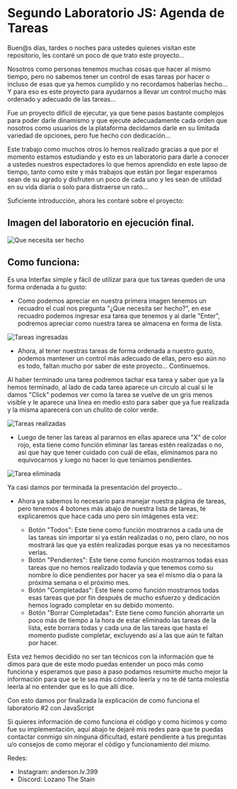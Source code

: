 # Segundo Laboratorio JS: Agenda de Tareas

Buen@s días, tardes o noches para ustedes quienes visitan este repositorio, les contaré un poco de que trato este proyecto...

Nosotros como personas tenemos muchas cosas que hacer al mismo tiempo, pero no sabemos tener un control de esas tareas por hacer o incluso de esas que ya hemos cumplido y no recordamos haberlas hecho…
Y para eso es este proyecto para ayudarnos a llevar un control mucho más ordenado y adecuado de las tareas...

Fue un proyecto difícil de ejecutar, ya que tiene pasos bastante complejos para poder darle dinamismo y que ejecute adecuadamente cada orden que nosotros como usuarios de la plataforma decidamos darle en su limitada variedad de opciones, pero fue hecho con dedicación...

Este trabajo como muchos otros lo hemos realizado gracias a que por el momento estamos estudiando y esto es un laboratorio para darle a conocer a ustedes nuestros espectadores lo que hemos aprendido en este lapso de tiempo, tanto como este y más trabajos que están por llegar esperamos sean de su agrado y disfruten un poco de cada uno y les sean de utilidad en su vida diaria o solo para distraerse un rato...

Suficiente introducción, ahora les contaré sobre el proyecto:

## Imagen del laboratorio en ejecución final. 

![Que necesita ser hecho](https://user-images.githubusercontent.com/105325885/187746132-bb5c7236-a7a5-4f05-9e4e-ac703b6a3261.jpg)


## Como funciona:

Es una Interfax simple y fácil de utilizar para que tus tareas queden de una forma ordenada a tu gusto:

* Como podemos apreciar en nuestra primera imagen tenemos un recuadro el  cual nos pregunta "¿Que necesita ser hecho?", en ese recuadro podemos ingresar esa tarea que tenemos y al darle "Enter", podremos apreciar como nuestra tarea se almacena en forma de lista.

![Tareas ingresadas](https://user-images.githubusercontent.com/105325885/187746683-693418de-ae29-4d15-8215-8de4af4a5b52.jpg)

* Ahora, al tener nuestras tareas de forma ordenada a nuestro gusto, podemos mantener un control más adecuado de ellas, pero eso aún no es todo, faltan mucho por saber de este proyecto... Continuemos.

Al haber terminado una tarea podremos tachar esa tarea y saber que ya la hemos terminado, al lado de cada tarea aparece un círculo al cual si le damos "Click" podemos ver como la tarea se vuelve de un gris menos visible y le aparece una línea en medio esto para saber que ya fue realizada y la misma aparecerá con un chulito de color verde.


![Tareas realizadas](https://user-images.githubusercontent.com/105325885/187749267-01786d35-2e62-4f5a-a9d2-05fd33a122cf.jpg)

* Luego de tener las tareas al pararnos en ellas aparece una "X" de color rojo, esta tiene como función eliminar las tareas estén realizadas o no, así que hay que tener cuidado con cuál de ellas, eliminamos para no equivocarnos y luego no hacer lo que teníamos pendientes.
 
![Tarea eliminada](https://user-images.githubusercontent.com/105325885/187751288-b26b5499-7edc-4b74-b91e-45994bc51207.jpg)

Ya casi damos por terminada la presentación del proyecto...

* Ahora ya sabemos lo necesario para manejar nuestra página de tareas, pero tenemos 4 botones más abajo de nuestra lista de tareas, te explicaremos que hace cada uno pero sin imágenes esta vez:

    * Botón "Todos": Este tiene como función mostrarnos a cada una de las tareas sin importar si ya están realizadas o no, pero claro, no nos mostrará las que ya estén realizadas porque esas ya no necesitamos verlas.
    * Botón "Pendientes": Este tiene como función mostrarnos todas esas tareas que no hemos realizado todavía y que tenemos como su nombre lo dice pendientes por hacer ya sea el mismo día o para la próxima semana o el próximo mes.
    * Botón "Completadas": Este tiene como función mostrarnos todas esas tareas que por fin después de mucho esfuerzo y dedicación hemos logrado completar en su debido momento.
    * Botón "Borrar Completadas": Este tiene como función ahorrarte un poco más de tiempo a la hora de estar eliminado las tareas de la lista, este borrara todas y cada una de las tareas que hasta el momento pudiste completar, excluyendo así a las que aún te faltan por hacer.

Esta vez hemos decidido no ser tan técnicos con la información  que te dimos para que de este modo puedas entender un poco más como funciona y esperamos que paso a paso podamos resumirte mucho mejor la información para que se te sea más cómodo leerla y no te dé tanta molestia leerla al no entender que es lo que allí dice. 


Con esto damos por finalizada la explicación de como funciona el laboratorio #2 con JavaScript

Si quieres información de como funciona el código y como hicimos y como fue su implementación, aquí abajo te dejaré mis redes para que te puedas contactar conmigo sin ninguna dificultad, estaré pendiente a tus preguntas u/o consejos de como mejorar el código y funcionamiento del mismo.

Redes:
  * Instagram: anderson.lv.399
  * Discord: Lozano The Stain 
